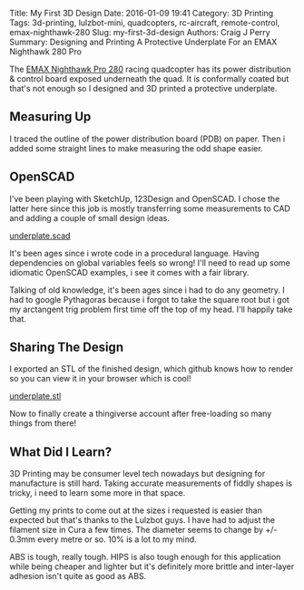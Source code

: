 Title: My First 3D Design
Date: 2016-01-09 19:41
Category: 3D Printing
Tags: 3d-printing, lulzbot-mini, quadcopters, rc-aircraft, remote-control, emax-nighthawk-280
Slug: my-first-3d-design
Authors: Craig J Perry
Summary: Designing and Printing A Protective Underplate For an EMAX Nighthawk 280 Pro

The [EMAX Nighthawk Pro 280](http://www.emaxmodel.com/nighthawk-pro-280.html)
racing quadcopter has its power distribution & control board
exposed underneath the quad. It is conformally coated but that's
not enough so I designed and 3D printed a protective underplate.

## Measuring Up

I traced the outline of the power distribution board (PDB) on
paper. Then i added some straight lines to make measuring the
odd shape easier.

## OpenSCAD

I've been playing with SketchUp, 123Design and OpenSCAD. I chose
the latter here since this job is mostly transferring some
measurements to CAD and adding a couple of small design ideas.

[underplate.scad](https://github.com/CraigJPerry/Nighthawk280ProtectionKit/blob/master/underplate.scad)

It's been ages since i wrote code in a procedural language. Having
dependencies on global variables feels so wrong! I'll need to read
up some idiomatic OpenSCAD examples, i see it comes with a fair
library.

Talking of old knowledge, it's been ages since i had to do any
geometry. I had to google Pythagoras because i forgot to take
the square root but i got my arctangent trig problem first time
off the top of my head. I'll happily take that.

## Sharing The Design

I exported an STL of the finished design, which github knows
how to render so you can view it in your browser which is cool!

[underplate.stl](https://github.com/CraigJPerry/Nighthawk280ProtectionKit/blob/master/underplate.stl)

Now to finally create a thingiverse account after free-loading
so many things from there!

## What Did I Learn?

3D Printing may be consumer level tech nowadays but designing
for manufacture is still hard. Taking accurate measurements of
fiddly shapes is tricky, i need to learn some more in that space.

Getting my prints to come out at the sizes i requested is easier
than expected but that's thanks to the Lulzbot guys. I have had
to adjust the filament size in Cura a few times. The diameter
seems to change by +/- 0.3mm every metre or so. 10% is a lot to
my mind.

ABS is tough, really tough. HIPS is also tough enough for this
application while being cheaper and lighter but it's definitely
more brittle and inter-layer adhesion isn't quite as good as ABS.





